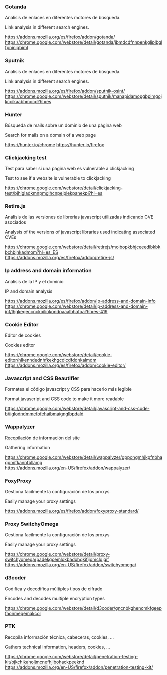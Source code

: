 ### Gotanda

Análisis de enlaces en diferentes motores de búsqueda.

Link analysis in different search engines.

https://addons.mozilla.org/es/firefox/addon/gotanda/    
https://chrome.google.com/webstore/detail/gotanda/jbmdcdfnnpenkgliplbglfpninigbiml

### Sputnik

Análisis de enlaces en diferentes motores de búsqueda.

Link analysis in different search engines.

https://addons.mozilla.org/es/firefox/addon/sputnik-osint/
https://chrome.google.com/webstore/detail/sputnik/manapjdamopgbpimgojkccikaabhmocd?hl=es

### Hunter

Búsqueda de mails sobre un dominio de una página web

Search for mails on a domain of a web page

https://hunter.io/chrome
https://hunter.io/firefox

### Clickjacking test

Test para saber si una página web es vulnerable a clickjacking

Test to see if a website is vulnerable to clickjacking

https://chrome.google.com/webstore/detail/clickjacking-test/bjhigladkmnpmglhcnpeiplekpanekpi?hl=es

### Retire.js

Análisis de las versiones de librerías javascript utilizadas indicando CVE asociados

Analysis of the versions of javascript libraries used indicating associated CVEs

https://chrome.google.com/webstore/detail/retirejs/moibopkbhjceeedibkbkbchbjnkadmom?hl=es_ES
https://addons.mozilla.org/es/firefox/addon/retire-js/

### Ip address and domain information

Análisis de la IP y el dominio

IP and domain analysis

https://addons.mozilla.org/es/firefox/addon/ip-address-and-domain-info            
https://chrome.google.com/webstore/detail/ip-address-and-domain-inf/lhgkegeccnckoiliokondpaaalbhafoa?hl=es-419

### Cookie Editor

Editor de cookies

Cookies editor

https://chrome.google.com/webstore/detail/cookie-editor/hlkenndednhfkekhgcdicdfddnkalmdm
https://addons.mozilla.org/es/firefox/addon/cookie-editor/


### Javascript and CSS Beautifier

Formatea el código javascript y CSS para hacerlo más legible

Format javascript and CSS code to make it more readable

https://chrome.google.com/webstore/detail/javascript-and-css-code-b/iiglodndmmefofehaibmaignglbpdald

### Wappalyzer

Recopilación de información del site

Gathering information

https://chrome.google.com/webstore/detail/wappalyzer/gppongmhjkpfnbhagpmjfkannfbllamg   
https://addons.mozilla.org/en-US/firefox/addon/wappalyzer/

### FoxyProxy

Gestiona facilmente la configuración de los proxys

Easily manage your proxy settings

https://addons.mozilla.org/es/firefox/addon/foxyproxy-standard/

### Proxy SwitchyOmega

Gestiona facilmente la configuración de los proxys

Easily manage your proxy settings

https://chrome.google.com/webstore/detail/proxy-switchyomega/padekgcemlokbadohgkifijomclgjgif   
https://addons.mozilla.org/en-US/firefox/addon/switchyomega/

### d3coder

Codifica y decodifica múltiples tipos de cifrado

Encodes and decodes multiple encryption types

https://chrome.google.com/webstore/detail/d3coder/gncnbkghencmkfgeepfaonmegemakcol

### PTK

Recopila información técnica, cabeceras, cookies, ...

Gathers technical information, headers, cookies, ...

https://chrome.google.com/webstore/detail/penetration-testing-kit/ojkchikaholjmcnefhjlbohackpeeknd    
https://addons.mozilla.org/en-US/firefox/addon/penetration-testing-kit/

